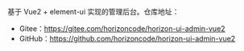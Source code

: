 基于 Vue2 + element-ui 实现的管理后台。仓库地址：

* Gitee：<https://gitee.com/horizoncode/horizon-ui-admin-vue2>
* GitHub：<https://github.com/horizoncode/horizon-ui-admin-vue2>
